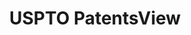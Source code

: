 ---
layout: default
bigquery: https://console.cloud.google.com/bigquery?p=patents-public-data&d=patentsview&page=dataset
citation: Attribution should be given to PatentsView for use, distribution, or derivative
  works.
code: https://github.com/CSSIP-AIR/PatentsView-Code-Snippets/
contributors: USPTO
cost: None
description: 'PatentsView includes US patent data including raw data (summaries, applications,
  pregrant applications), disambugations of inventors and assignees, and inventor
  gender estimates.  Also foreign priority data, # of figures and sheets, and government
  interest statements.'
documentation: https://patentsview.org/query/builder-faqs
last_edit: 04/05/2022, 12:52:30
location: https://patentsview.org/
maintained_by: USPTO
record_creation_timestamp: 12/2/2020 17:20:46
schema_fields:
- section_id
- organization_id
- disamb_inventor_id_20200630
- inventor_id
- sector_title
- classification_status
- attribution_status
- filename
- dependent
- disclaimer_date
- patent_id
- gi_statement
- series_code
- country_transformed
- text
- disamb_inventor_id_20200929
- _102_date
- disamb_inventor_id_20170808
- male
- lname
- number
- length
- category_id
- lawyer_id
- id
- field_title
- state
- group_id
- male_flag
- rawinventor_id
- contract_award_number
- uuid
- location_id
- disamb_inventor_id_20180528
- citation_id
- subgroup_id
- latitude
- latin_name
- classification_data_source
- f102_date
- subcategory_id
- field_id
- action_date
- rawlocation_id
- rel_id
- state_fips
- application_id
- sequence
- num_claims
- _371_date
- disamb_assignee_id_20191008
- date
- f371_date
- level_two
- name_first
- latlong
- disamb_inventor_id_20191008
- subclass
- city
- subgroup
- longitude
- assignee_id
- kind
- deceased
- county_fips
- disamb_assignee_id_20200331
- mainclass_id
- section
- term_disclaimer
- classification_value
- relkind
- organization
- county
- variety
- ipc_class
- disamb_assignee_id_20200929
- num_sheets
- subclass_id
- level_one
- country
- disamb_inventor_id_20191231
- rule_47
- reldocno
- doc_type
- name_last
- main_group
- disamb_inventor_id_20190820
- status
- num_figures
- exemplary
- level_three
- disamb_assignee_id_20190312
- subsection_id
- ipc_version_indicator
- title
- disamb_inventor_id_20181127
- disamb_inventor_id_20171003
- applicant_type
- fname
- disamb_assignee_id_20200630
- category
- designation
- group
- classification_level
- term_grant
- publication_number
- type
- name
- disamb_inventor_id_20171226
- withdrawn
- disamb_assignee_id_20190820
- disamb_assignee_id_20191231
- lapse_of_patent
- doctype
- rawassignee_id
- disamb_assignee_id_20181127
- disamb_inventor_id_20201229
- abstract
- disamb_inventor_id_20190312
- term_extension
- disamb_inventor_id_20200331
- role
- symbol_position
- disamb_inventor_id_20170307
- num
shortname: patentsview
tags:
- disambiguation
- United States
- gender
terms_of_use: Creative Commons Attribution 4.0 International License.
timeframe: 1963-1999
title: USPTO PatentsView
uuid: cf1780b1-e265-4e49-8d1d-83b9cfe0fd9a
---